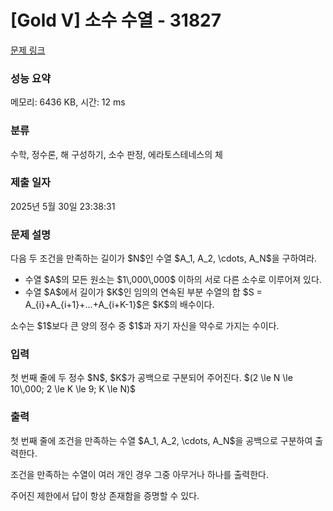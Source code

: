 # [Gold V] 소수 수열 - 31827 

[문제 링크](https://www.acmicpc.net/problem/31827) 

### 성능 요약

메모리: 6436 KB, 시간: 12 ms

### 분류

수학, 정수론, 해 구성하기, 소수 판정, 에라토스테네스의 체

### 제출 일자

2025년 5월 30일 23:38:31

### 문제 설명

<p>다음 두 조건을 만족하는 길이가 $N$인 수열 $A_1, A_2, \cdots, A_N$을 구하여라.</p>

<ul>
	<li>수열 $A$의 모든 원소는 $1\,000\,000$ 이하의 서로 다른 소수로 이루어져 있다.</li>
	<li>수열 $A$에서 길이가 $K$인 임의의 연속된 부분 수열의 합 $S = A_{i}+A_{i+1}+...+A_{i+K-1}$은 $K$의 배수이다.</li>
</ul>

<p>소수는 $1$보다 큰 양의 정수 중 $1$과 자기 자신을 약수로 가지는 수이다.</p>

### 입력 

 <p>첫 번째 줄에 두 정수 $N$, $K$가 공백으로 구분되어 주어진다. $(2 \le N \le 10\,000; 2 \le K \le 9; K \le N)$</p>

### 출력 

 <p>첫 번째 줄에 조건을 만족하는 수열 $A_1, A_2, \cdots, A_N$을 공백으로 구분하여 출력한다.</p>

<p>조건을 만족하는 수열이 여러 개인 경우 그중 아무거나 하나를 출력한다.</p>

<p>주어진 제한에서 답이 항상 존재함을 증명할 수 있다.</p>

